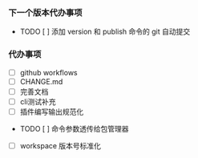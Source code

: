 ### 下一个版本代办事项
- TODO [ ] 添加 version 和 publish 命令的 git 自动提交
### 代办事项
- [ ] github workflows
- [ ] CHANGE.md
- [ ] 完善文档
- [ ] cli测试补充
- [ ] 插件编写输出规范化
- TODO [ ] 命令参数透传给包管理器
- [ ] workspace 版本号标准化